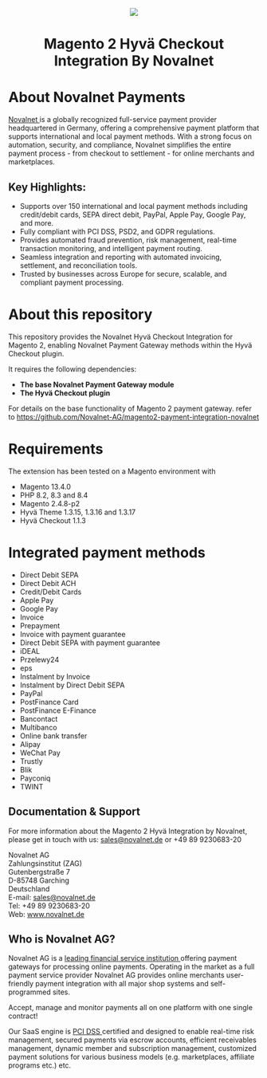 <p align="center">
    <img src="https://www.novalnet.de/images/nn-logo-200x65.png" />
</p>
<h1 align="center">Magento 2 Hyvä Checkout Integration By Novalnet </h1>

# About Novalnet Payments

<a href="https://www.novalnet.de/"> Novalnet </a> is a globally recognized full-service payment provider headquartered in Germany, offering a comprehensive payment platform that supports international and local payment methods. With a strong focus on automation, security, and compliance, Novalnet simplifies the entire payment process - from checkout to settlement - for online merchants and marketplaces.

## Key Highlights:
* Supports over 150 international and local payment methods including credit/debit cards, SEPA direct debit, PayPal, Apple Pay, Google Pay, and more.
* Fully compliant with PCI DSS, PSD2, and GDPR regulations.
* Provides automated fraud prevention, risk management, real-time transaction monitoring, and intelligent payment routing.
* Seamless integration and reporting with automated invoicing, settlement, and reconciliation tools.
* Trusted by businesses across Europe for secure, scalable, and compliant payment processing.

# About this repository
This repository provides the Novalnet Hyvä Checkout Integration for Magento 2, enabling Novalnet Payment Gateway methods within the Hyvä Checkout plugin.

It requires the following dependencies:

- **The base Novalnet Payment Gateway module**
- **The Hyvä Checkout plugin**

For details on the base functionality of Magento 2 payment gateway. refer to https://github.com/Novalnet-AG/magento2-payment-integration-novalnet

# Requirements
The extension has been tested on a Magento environment with
* Magento 13.4.0
* PHP 8.2, 8.3 and 8.4
* Magento 2.4.8-p2
* Hyvä Theme 1.3.15, 1.3.16 and 1.3.17
* Hyvä Checkout 1.1.3

# Integrated payment methods
- Direct Debit SEPA
- Direct Debit ACH
- Credit/Debit Cards 
- Apple Pay
- Google Pay
- Invoice 
- Prepayment
- Invoice with payment guarantee
- Direct Debit SEPA with payment guarantee
- iDEAL
- Przelewy24
- eps
- Instalment by Invoice
- Instalment by Direct Debit SEPA
- PayPal
- PostFinance Card
- PostFinance E-Finance
- Bancontact
- Multibanco
- Online bank transfer
- Alipay
- WeChat Pay
- Trustly
- Blik
- Payconiq
- TWINT

## Documentation & Support
For more information about the Magento 2 Hyvä Integration by Novalnet, please get in touch with us: <a href="mailto:sales@novalnet.de"> sales@novalnet.de </a> or +49 89 9230683-20<br>

Novalnet AG<br>
Zahlungsinstitut (ZAG)<br>
Gutenbergstraße 7<br>
D-85748 Garching<br>
Deutschland<br>
E-mail: sales@novalnet.de<br>
Tel: +49 89 9230683-20<br>
Web: www.novalnet.de

## Who is Novalnet AG?
<p>Novalnet AG is a <a href="https://www.novalnet.de/zahlungsinstitut"> leading financial service institution </a> offering payment gateways for processing online payments. Operating in the market as a full payment service provider Novalnet AG provides online merchants user-friendly payment integration with all major shop systems and self-programmed sites.</p> 
<p>Accept, manage and monitor payments all on one platform with one single contract!</p>
<p>Our SaaS engine is <a href="https://www.novalnet.de/pci-dss-zertifizierung"> PCI DSS </a> certified and designed to enable real-time risk management, secured payments via escrow accounts, efficient receivables management, dynamic member and subscription management, customized payment solutions for various business models (e.g. marketplaces, affiliate programs etc.) etc.</p>
